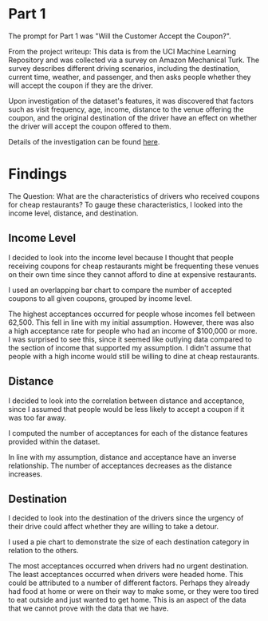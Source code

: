 # Part 1

The prompt for Part 1 was "Will the Customer Accept the Coupon?". 

From the project writeup: This data is from the UCI Machine Learning Repository and was collected via a survey on Amazon Mechanical Turk. The survey describes different driving scenarios, including the destination, current time, weather, and passenger, and then asks people whether they will accept the coupon if they are the driver.

Upon investigation of the dataset's features, it was discovered that factors such as visit frequency, age, income, distance to the venue offering the coupon, and the original destination of the driver have an effect on whether the driver will accept the coupon offered to them.

Details of the investigation can be found <a href="part1/prompt.ipynb">here</a>.

# Findings
The Question: What are the characteristics of drivers who received coupons for cheap restaurants? To gauge these characteristics, I looked into the income level, distance, and destination.

## Income Level
I decided to look into the income level because I thought that people receiving coupons for cheap restaurants might be frequenting these venues on their own time since they cannot afford to dine at expensive restaurants.

I used an overlapping bar chart to compare the number of accepted coupons to all given coupons, grouped by income level.

The highest acceptances occurred for people whose incomes fell between 
62,500. This fell in line with my initial assumption. However, there was also a high acceptance rate for people who had an income of $100,000 or more. I was surprised to see this, since it seemed like outlying data compared to the section of income that supported my assumption. I didn't assume that people with a high income would still be willing to dine at cheap restaurants.

## Distance
I decided to look into the correlation between distance and acceptance, since I assumed that people would be less likely to accept a coupon if it was too far away.

I computed the number of acceptances for each of the distance features provided within the dataset.

In line with my assumption, distance and acceptance have an inverse relationship. The number of acceptances decreases as the distance increases.

## Destination
I decided to look into the destination of the drivers since the urgency of their drive could affect whether they are willing to take a detour.

I used a pie chart to demonstrate the size of each destination category in relation to the others.

The most acceptances occurred when drivers had no urgent destination. The least acceptances occurred when drivers were headed home. This could be attributed to a number of different factors. Perhaps they already had food at home or were on their way to make some, or they were too tired to eat outside and just wanted to get home. This is an aspect of the data that we cannot prove with the data that we have.

